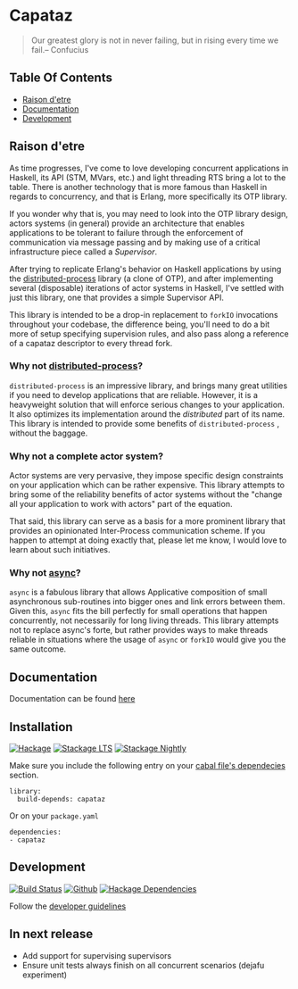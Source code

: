 # Capataz

> Our greatest glory is not in never failing, but in rising every time we fail.– Confucius

## Table Of Contents

* [Raison d'etre](#raison-detre)
* [Documentation](#documentation)
* [Development](#development)

## Raison d'etre

As time progresses, I've come to love developing concurrent applications in
Haskell, its API (STM, MVars, etc.) and light threading RTS bring a lot to the
table. There is another technology that is more famous than Haskell in
regards to concurrency, and that is Erlang, more specifically its OTP library.

If you wonder why that is, you may need to look into the OTP library design,
actors systems (in general) provide an architecture that enables applications to
be tolerant to failure through the enforcement of communication via message
passing and by making use of a critical infrastructure piece called a *Supervisor*.

After trying to replicate Erlang's behavior on Haskell applications by using the
[distributed-process](https://hackage.haskell.org/package/distributed-process)
library (a clone of OTP), and after implementing several (disposable) iterations
of actor systems in Haskell, I've settled with just this library, one that
provides a simple Supervisor API.

This library is intended to be a drop-in replacement to `forkIO` invocations
throughout your codebase, the difference being, you'll need to do a bit more of
setup specifying supervision rules, and also pass along a reference of a
capataz descriptor to every thread fork.

### Why not [distributed-process](https://hackage.haskell.org/package/distributed-process)?

`distributed-process` is an impressive library, and brings many great utilities
if you need to develop applications that are reliable. However, it is a
heavyweight solution that will enforce serious changes to your application. It
also optimizes its implementation around the *distributed* part of its name.
This library is intended to provide some benefits of `distributed-process` ,
without the baggage.

### Why not a complete actor system?

Actor systems are very pervasive, they impose specific design constraints on
your application which can be rather expensive. This library attempts to bring
some of the reliability benefits of actor systems without the "change all your
application to work with actors" part of the equation.

That said, this library can serve as a basis for a more prominent library that
provides an opinionated Inter-Process communication scheme. If you happen to
attempt at doing exactly that, please let me know, I would love to learn about
such initiatives.

### Why not [async](https://hackage.haskell.org/package/async)?

`async` is a fabulous library that allows Applicative composition of small
asynchronous sub-routines into bigger ones and link errors between them. Given
this, `async` fits the bill perfectly for small operations that happen
concurrently, not necessarily for long living threads. This library attempts not
to replace async's forte, but rather provides ways to make threads reliable in
situations where the usage of `async` or `forkIO` would give you the same
outcome.

## Documentation

Documentation can be found [here](https://romanandreg.gitbooks.io/capataz/content/)

## Installation

[![Hackage](https://img.shields.io/hackage/v/capataz.svg)](https://img.shields.io/hackage/v/capataz.svg)
[![Stackage LTS](https://www.stackage.org/package/capataz/badge/lts)](http://stackage.org/lts/package/capataz)
[![Stackage Nightly](https://www.stackage.org/package/capataz/badge/nightly)](http://stackage.org/nightly/package/capataz)

Make sure you include the following entry on your [cabal file's
dependecies](https://www.haskell.org/cabal/users-guide/developing-packages.html#build-information)
section.

```cabal
library:
  build-depends: capataz
```

Or on your `package.yaml`

```
dependencies:
- capataz
```

## Development

[![Build Status](https://travis-ci.org/roman/Haskell-capataz.svg?branch=master)](https://travis-ci.org/roman/Haskell-capataz)
[![Github](https://img.shields.io/github/commits-since/roman/haskell-capataz/v0.0.0.1.svg)](https://img.shields.io/github/commits-since/roman/haskell-capataz/v0.0.0.1.svg)
[![Hackage Dependencies](https://img.shields.io/hackage-deps/v/capataz.svg)](https://img.shields.io/hackage/v/capataz.svg)

Follow the [developer guidelines](https://romanandreg.gitbooks.io/capataz/content/developer-guidelines.html)

## In next release

* Add support for supervising supervisors
* Ensure unit tests always finish on all concurrent scenarios (dejafu experiment)

